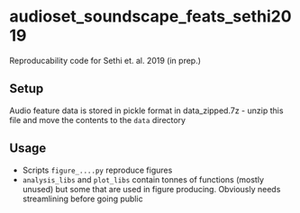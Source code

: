 # audioset_soundscape_feats_sethi2019
Reproducability code for Sethi et. al. 2019 (in prep.)

## Setup
Audio feature data is stored in pickle format in data_zipped.7z - unzip this file and move the contents to the `data` directory

## Usage
* Scripts `figure_....py` reproduce figures
* `analysis_libs` and `plot_libs` contain tonnes of functions (mostly unused) but some that are used in figure producing. Obviously needs streamlining before going public
